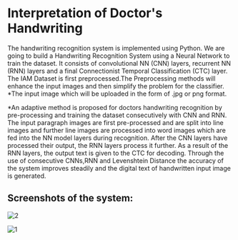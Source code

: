 # Interpretation of Doctor's Handwriting
The handwriting recognition system is implemented using Python. We are going to build a Handwriting Recognition System using a Neural Network to train the dataset. It consists of convolutional NN (CNN) layers, recurrent NN (RNN) layers and a final Connectionist Temporal Classification (CTC) layer.
The IAM Dataset is first preprocessed.The Preprocessing methods will enhance the input images and then simplify the problem for the classifier. 
*The input image which will be uploaded in the form of .jpg or png format. 


*An adaptive method is proposed for doctors handwriting recognition by pre-processing and training the dataset consecutively with CNN and RNN. The input paragraph images are first pre-processed and are split into line images and further line images are processed into word images which are fed into the NN model layers during recognition. After the CNN layers have processed their output, the RNN layers process it further. As a result of the RNN layers, the output text is given to the CTC for decoding. Through the use of consecutive CNNs,RNN and Levenshtein Distance the accuracy of the system improves steadily and the digital text of handwritten input image is generated.


## Screenshots of the system:

![2](https://github.com/sakshiisinghh/Recognition-System/assets/87891878/4d99f9cc-a127-49cf-88b2-37c935f7ed57)









![1](https://github.com/sakshiisinghh/Recognition-System/assets/87891878/47882eb8-85ff-4f45-bd05-5e05d54023d7)
